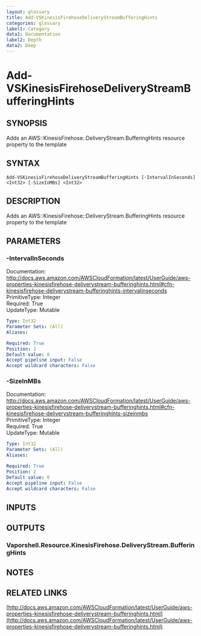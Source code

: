 ```yaml
---
layout: glossary
title: Add-VSKinesisFirehoseDeliveryStreamBufferingHints
categories: glossary
label1: Category
data1: Documentation
label2: Depth
data2: Deep
---
```


# Add-VSKinesisFirehoseDeliveryStreamBufferingHints

## SYNOPSIS
Adds an AWS::KinesisFirehose::DeliveryStream.BufferingHints resource property to the template

## SYNTAX

```
Add-VSKinesisFirehoseDeliveryStreamBufferingHints [-IntervalInSeconds] <Int32> [-SizeInMBs] <Int32>
```

## DESCRIPTION
Adds an AWS::KinesisFirehose::DeliveryStream.BufferingHints resource property to the template

## PARAMETERS

### -IntervalInSeconds
Documentation: http://docs.aws.amazon.com/AWSCloudFormation/latest/UserGuide/aws-properties-kinesisfirehose-deliverystream-bufferinghints.html#cfn-kinesisfirehose-deliverystream-bufferinghints-intervalinseconds    
PrimitiveType: Integer    
Required: True    
UpdateType: Mutable

```yaml
Type: Int32
Parameter Sets: (All)
Aliases: 

Required: True
Position: 1
Default value: 0
Accept pipeline input: False
Accept wildcard characters: False
```

### -SizeInMBs
Documentation: http://docs.aws.amazon.com/AWSCloudFormation/latest/UserGuide/aws-properties-kinesisfirehose-deliverystream-bufferinghints.html#cfn-kinesisfirehose-deliverystream-bufferinghints-sizeinmbs    
PrimitiveType: Integer    
Required: True    
UpdateType: Mutable

```yaml
Type: Int32
Parameter Sets: (All)
Aliases: 

Required: True
Position: 2
Default value: 0
Accept pipeline input: False
Accept wildcard characters: False
```

## INPUTS

## OUTPUTS

### Vaporshell.Resource.KinesisFirehose.DeliveryStream.BufferingHints

## NOTES

## RELATED LINKS

[http://docs.aws.amazon.com/AWSCloudFormation/latest/UserGuide/aws-properties-kinesisfirehose-deliverystream-bufferinghints.html](http://docs.aws.amazon.com/AWSCloudFormation/latest/UserGuide/aws-properties-kinesisfirehose-deliverystream-bufferinghints.html)

